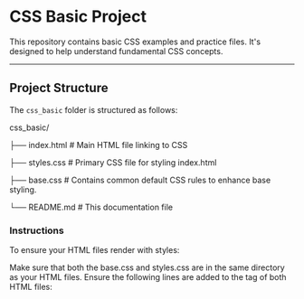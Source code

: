 # CSS Basic Project

This repository contains basic CSS examples and practice files. It's designed to help understand fundamental CSS concepts.

---

## Project Structure

The `css_basic` folder is structured as follows:

css_basic/

├── index.html          # Main HTML file linking to CSS

├── styles.css          # Primary CSS file for styling index.html

├── base.css            # Contains common default CSS rules to enhance base styling.

└── README.md           # This documentation file

### Instructions
To ensure your HTML files render with styles:

Make sure that both the base.css and styles.css are in the same directory as your HTML files.
Ensure the following lines are added to the <head> tag of both HTML files:
<link href="base.css" rel="stylesheet">
<link href="styles.css" rel="stylesheet">
